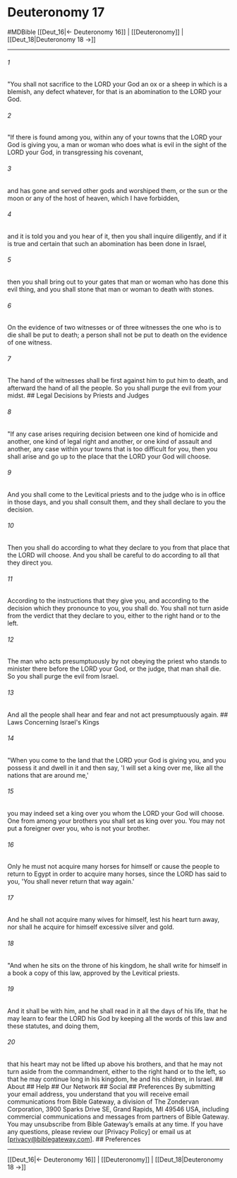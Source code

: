 # Deuteronomy 17
#MDBible
[[Deut_16|← Deuteronomy 16]] | [[Deuteronomy]] | [[Deut_18|Deuteronomy 18 →]]

***






###### 1 


"You shall not sacrifice to the LORD your God an ox or a sheep in which is a blemish, any defect whatever, for that is an abomination to the LORD your God. 





###### 2 


"If there is found among you, within any of your towns that the LORD your God is giving you, a man or woman who does what is evil in the sight of the LORD your God, in transgressing his covenant, 





###### 3 


and has gone and served other gods and worshiped them, or the sun or the moon or any of the host of heaven, which I have forbidden, 





###### 4 


and it is told you and you hear of it, then you shall inquire diligently, and if it is true and certain that such an abomination has been done in Israel, 





###### 5 


then you shall bring out to your gates that man or woman who has done this evil thing, and you shall stone that man or woman to death with stones. 





###### 6 


On the evidence of two witnesses or of three witnesses the one who is to die shall be put to death; a person shall not be put to death on the evidence of one witness. 





###### 7 


The hand of the witnesses shall be first against him to put him to death, and afterward the hand of all the people. So you shall purge the evil from your midst. ## Legal Decisions by Priests and Judges 





###### 8 


"If any case arises requiring decision between one kind of homicide and another, one kind of legal right and another, or one kind of assault and another, any case within your towns that is too difficult for you, then you shall arise and go up to the place that the LORD your God will choose. 





###### 9 


And you shall come to the Levitical priests and to the judge who is in office in those days, and you shall consult them, and they shall declare to you the decision. 





###### 10 


Then you shall do according to what they declare to you from that place that the LORD will choose. And you shall be careful to do according to all that they direct you. 





###### 11 


According to the instructions that they give you, and according to the decision which they pronounce to you, you shall do. You shall not turn aside from the verdict that they declare to you, either to the right hand or to the left. 





###### 12 


The man who acts presumptuously by not obeying the priest who stands to minister there before the LORD your God, or the judge, that man shall die. So you shall purge the evil from Israel. 





###### 13 


And all the people shall hear and fear and not act presumptuously again. ## Laws Concerning Israel's Kings 





###### 14 


"When you come to the land that the LORD your God is giving you, and you possess it and dwell in it and then say, 'I will set a king over me, like all the nations that are around me,' 





###### 15 


you may indeed set a king over you whom the LORD your God will choose. One from among your brothers you shall set as king over you. You may not put a foreigner over you, who is not your brother. 





###### 16 


Only he must not acquire many horses for himself or cause the people to return to Egypt in order to acquire many horses, since the LORD has said to you, 'You shall never return that way again.' 





###### 17 


And he shall not acquire many wives for himself, lest his heart turn away, nor shall he acquire for himself excessive silver and gold. 





###### 18 


"And when he sits on the throne of his kingdom, he shall write for himself in a book a copy of this law, approved by the Levitical priests. 





###### 19 


And it shall be with him, and he shall read in it all the days of his life, that he may learn to fear the LORD his God by keeping all the words of this law and these statutes, and doing them, 





###### 20 


that his heart may not be lifted up above his brothers, and that he may not turn aside from the commandment, either to the right hand or to the left, so that he may continue long in his kingdom, he and his children, in Israel. ## About ## Help ## Our Network ## Social ## Preferences By submitting your email address, you understand that you will receive email communications from Bible Gateway, a division of The Zondervan Corporation, 3900 Sparks Drive SE, Grand Rapids, MI 49546 USA, including commercial communications and messages from partners of Bible Gateway. You may unsubscribe from Bible Gateway&rsquo;s emails at any time. If you have any questions, please review our [Privacy Policy] or email us at [privacy@biblegateway.com]. ## Preferences

***

[[Deut_16|← Deuteronomy 16]] | [[Deuteronomy]] | [[Deut_18|Deuteronomy 18 →]]
